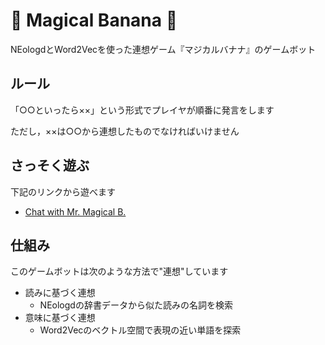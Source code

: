 # :tophat: Magical Banana :banana:
NEologdとWord2Vecを使った連想ゲーム『マジカルバナナ』のゲームボット

## ルール
「○○といったら××」という形式でプレイヤが順番に発言をします

ただし，××は○○から連想したものでなければいけません

## さっそく遊ぶ
下記のリンクから遊べます

- [Chat with Mr. Magical B.](http://k0sk.github.io/magical-banana-front/)

## 仕組み
このゲームボットは次のような方法で"連想"しています

- 読みに基づく連想
    - NEologdの辞書データから似た読みの名詞を検索
- 意味に基づく連想
  - Word2Vecのベクトル空間で表現の近い単語を探索
